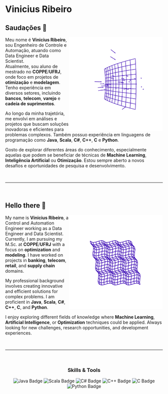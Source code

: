<h1>Vinicius Ribeiro</h1>

<div align="left">

  <h2>
    Saudações 👋 <br>
  </h2>

  <img src="./static/vector-field.svg" min-width="200px" max-width="300px" width="300px" top= "0 px" align="right"/>

  <p>
    Meu nome é <strong>Vinicius Ribeiro</strong>, sou Engenheiro de Controle e Automação, atuando como Data Engineer e Data Scientist. <br>
    Atualmente, sou aluno de mestrado no <strong>COPPE</strong>/<strong>UFRJ</strong>, onde foco em projetos de <strong>otimização</strong> e <strong>modelagem</strong>. Tenho experiência em diversos setores, incluindo <strong>bancos</strong>, <strong>telecom</strong>, <strong>varejo</strong> e <strong>cadeia de suprimentos</strong>.
  </p>

  <p>
    Ao longo da minha trajetória, me envolvi em análises e projetos que buscam soluções inovadoras e eficientes para problemas complexos. 
    Também possuo experiência em linguagens de programação como <strong>Java</strong>, <strong>Scala</strong>, <strong>C#</strong>, <strong>C++</strong>, <strong>C</strong> e <strong>Python</strong>.
  </p>

  <p>
    Gosto de explorar diferentes áreas do conhecimento, especialmente aquelas que podem se beneficiar de técnicas de <strong>Machine Learning</strong>, <strong>Inteligência Artificial</strong> ou <strong>Otimização</strong>. 
    Estou sempre aberto a novos desafios e oportunidades de pesquisa e desenvolvimento.
  </p>

</div>

<br>
<hr>
<br>

<div align="left">
  <h2>
    Hello there 👋 <br>
  </h2>

  <!-- Substitua a imagem abaixo por outra a seu gosto -->
  <img src="./static/surface-waves.svg" min-width="200px" max-width="300px" width="300px" top= "0 px" align="right"/>

  <p>
    My name is <strong>Vinicius Ribeiro</strong>, a Control and Automation Engineer working as a Data Engineer and Data Scientist. 
    Currently, I am pursuing my M.Sc. at <strong>COPPE</strong>/<strong>UFRJ</strong> with a focus on <strong>optimization</strong> and <strong>modeling</strong>. 
    I have worked on projects in <strong>banking</strong>, <strong>telecom</strong>, <strong>retail</strong>, and <strong>supply chain</strong> domains.
  </p>

  <p>
    My professional background involves creating innovative and efficient solutions for complex problems. 
    I am proficient in <strong>Java</strong>, <strong>Scala</strong>, <strong>C#</strong>, <strong>C++</strong>, <strong>C</strong>, and <strong>Python</strong>.
  </p>

  <p>
    I enjoy exploring different fields of knowledge where <strong>Machine Learning</strong>, <strong>Artificial Intelligence</strong>, or <strong>Optimization</strong> techniques could be applied. 
    Always looking for new challenges, research opportunities, and development experiences.
  </p>
</div>

<br>
<hr>
<br>

<!-- Badges de linguagens -->
<div align="center">
  <h3>Skills & Tools</h3>
  <img src="https://img.shields.io/badge/Code-Java-orange?style=flat-square&logo=java" alt="Java Badge"/>
  <img src="https://img.shields.io/badge/Code-Scala-red?style=flat-square&logo=scala" alt="Scala Badge"/>
  <img src="https://img.shields.io/badge/Code-C%23-green?style=flat-square&logo=c-sharp" alt="C# Badge"/>
  <img src="https://img.shields.io/badge/Code-C++-blue?style=flat-square&logo=c%2B%2B" alt="C++ Badge"/>
  <img src="https://img.shields.io/badge/Code-C-gray?style=flat-square&logo=c" alt="C Badge"/>
  <img src="https://img.shields.io/badge/Code-Python-yellow?style=flat-square&logo=python" alt="Python Badge"/>
</div>

